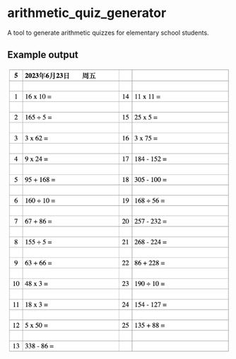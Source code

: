 # arithmetic_quiz_generator
A tool to generate arithmetic quizzes for elementary school students.

## Example output

![example output](assets/example_output_quiz_sheet.png)